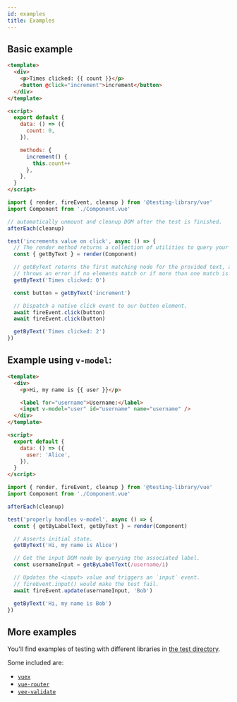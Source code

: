 ```yaml
---
id: examples
title: Examples
---
```


## Basic example

```html
<template>
  <div>
    <p>Times clicked: {{ count }}</p>
    <button @click="increment">increment</button>
  </div>
</template>

<script>
  export default {
    data: () => ({
      count: 0,
    }),

    methods: {
      increment() {
        this.count++
      },
    },
  }
</script>
```

```js
import { render, fireEvent, cleanup } from '@testing-library/vue'
import Component from './Component.vue'

// automatically unmount and cleanup DOM after the test is finished.
afterEach(cleanup)

test('increments value on click', async () => {
  // The render method returns a collection of utilities to query your component.
  const { getByText } = render(Component)

  // getByText returns the first matching node for the provided text, and
  // throws an error if no elements match or if more than one match is found.
  getByText('Times clicked: 0')

  const button = getByText('increment')

  // Dispatch a native click event to our button element.
  await fireEvent.click(button)
  await fireEvent.click(button)

  getByText('Times clicked: 2')
})
```

## Example using `v-model`:

```html
<template>
  <div>
    <p>Hi, my name is {{ user }}</p>

    <label for="username">Username:</label>
    <input v-model="user" id="username" name="username" />
  </div>
</template>

<script>
  export default {
    data: () => ({
      user: 'Alice',
    }),
  }
</script>
```

```js
import { render, fireEvent, cleanup } from '@testing-library/vue'
import Component from './Component.vue'

afterEach(cleanup)

test('properly handles v-model', async () => {
  const { getByLabelText, getByText } = render(Component)

  // Asserts initial state.
  getByText('Hi, my name is Alice')

  // Get the input DOM node by querying the associated label.
  const usernameInput = getByLabelText(/username/i)

  // Updates the <input> value and triggers an `input` event.
  // fireEvent.input() would make the test fail.
  await fireEvent.update(usernameInput, 'Bob')

  getByText('Hi, my name is Bob')
})
```

## More examples

You'll find examples of testing with different libraries in
[the test directory](https://github.com/testing-library/vue-testing-library/tree/master/src/__tests__).

Some included are:

- [`vuex`](https://github.com/testing-library/vue-testing-library/blob/master/src/__tests__/vuex.js)
- [`vue-router`](https://github.com/testing-library/vue-testing-library/tree/master/src/__tests__/vue-router.js)
- [`vee-validate`](https://github.com/testing-library/vue-testing-library/tree/master/src/__tests__/validate-plugin.js)
